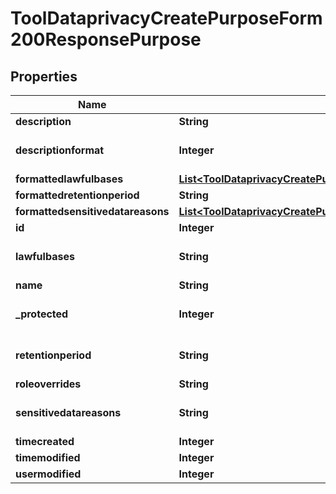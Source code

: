 

# ToolDataprivacyCreatePurposeForm200ResponsePurpose


## Properties

| Name | Type | Description | Notes |
|------------ | ------------- | ------------- | -------------|
|**description** | **String** | The purpose description. |  |
|**descriptionformat** | **Integer** | description format (1 &#x3D; HTML, 0 &#x3D; MOODLE, 2 &#x3D; PLAIN, or 4 &#x3D; MARKDOWN) |  [optional] |
|**formattedlawfulbases** | [**List&lt;ToolDataprivacyCreatePurposeForm200ResponsePurposeFormattedlawfulbasesInner&gt;**](ToolDataprivacyCreatePurposeForm200ResponsePurposeFormattedlawfulbasesInner.md) |  |  |
|**formattedretentionperiod** | **String** | formattedretentionperiod |  |
|**formattedsensitivedatareasons** | [**List&lt;ToolDataprivacyCreatePurposeForm200ResponsePurposeFormattedlawfulbasesInner&gt;**](ToolDataprivacyCreatePurposeForm200ResponsePurposeFormattedlawfulbasesInner.md) |  |  [optional] |
|**id** | **Integer** | id |  |
|**lawfulbases** | **String** | Comma-separated IDs matching records in tool_dataprivacy_lawfulbasis. |  |
|**name** | **String** | The purpose name. |  |
|**_protected** | **Integer** | Data retention with higher precedent over user&#39;s request to be forgotten. |  |
|**retentionperiod** | **String** | Retention period. ISO_8601 durations format (as in DateInterval format). |  |
|**roleoverrides** | **String** | roleoverrides |  |
|**sensitivedatareasons** | **String** | Comma-separated IDs matching records in tool_dataprivacy_sensitive |  |
|**timecreated** | **Integer** | timecreated |  |
|**timemodified** | **Integer** | timemodified |  |
|**usermodified** | **Integer** | usermodified |  |



